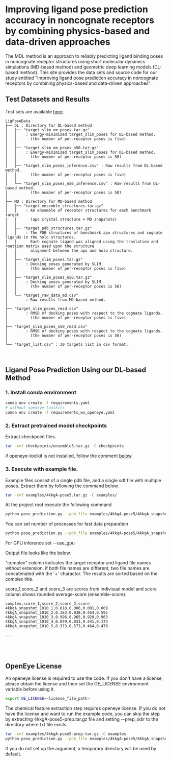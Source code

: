 # Improving ligand pose prediction accuracy in noncognate receptors by combining physics-based and data-driven approaches

The MDL method is an approach to reliably predicting ligand binding poses in noncognate receptor structures using short molecular dynamics simulations (MD-based method) and geometric deep learning models (DL-based method). This site provides the data sets and source code for our study entitled "Improving ligand pose prediction accuracy in noncognate receptors by combining physics-based and data-driven approaches".

## Test Datasets and Results

Test sets are available [here](https://figshare.com/s/a8debd7e4766837a1656).

```
LigPoseData
├── DL : Directory for DL-based method
│   ├── "target_slim_em_poses.tar.gz" 
│   │    : Energy-minimized target_slim_poses for DL-based method. 
│   │      (the number of per-receptor poses is five)
│   │   
│   ├── "target_slim_em_poses_n50.tar.gz" 
│   │    : Energy-minimized target_slim_poses for DL-based method. 
│   │      (the number of per-receptor poses is 50)
│   │   
│   ├── "target_slim_poses_inference.csv" : Raw results from DL-based method.
│   │      (the number of per-receptor poses is five)
│   │ 
│   └── "target_slim_poses_n50_inference.csv" : Raw results from DL-based method.
│          (the number of per-receptor poses is 50)
│
├── MD : Directory for MD-based method
│   ├── "target_ensemble_structures.tar.gz"
│   │    : An ensemble of receptor structures for each benchmark target 
|   |      (apo crystal structure + MD snapshots)
│   │
│   ├── "target_pdb_structures.tar.gz"
│   │    : The PDB structures of benchmark apo structures and cognate ligands in the holo structures. 
│   │      Each cognate ligand was aligned using the traslation and roatiion matrix used upon the structure 
│   │      alignment between the apo and holo structure.
│   │
│   ├── "target_slim_poses.tar.gz"
│   │    : Docking poses generated by SLIM.
│   │      (the number of per-receptor poses is five)
│   │
│   ├── "target_slim_poses_n50.tar.gz"
│   │    : Docking poses generated by SLIM. 
│   │      (the number of per-receptor poses is 50)
│   │
│   └── "target_raw_data_md.csv"
│        : Raw results from MD-based method.
│        
├── "target_slim_poses_rmsd.csv" 
│        : RMSD of docking poses with respect to the cognate ligands.
│          (the number of per-receptor poses is five)
│
├── "target_slim_poses_n50_rmsd.csv" 
│        : RMSD of docking poses with respect to the cognate ligands. 
│          (the number of per-receptor poses is 50)
│
└── "target_list.csv" : 30 targets list in csv format.
```


<br>

## Ligand Pose Prediction Using our DL-based Method

### 1. Install conda environment
```bash
conda env create -f requirements.yaml
# without openeye-toolkits
conda env create -f requirements_wo_openeye.yaml
```

### 2. Extract pretrained model checkpoints
Extract checkpoint files.
```bash
tar -xvf checkpoints/ensemble3.tar.gz -C checkpoints
```

if openeye-toolkit is not installed, follow the comment [below](#openeye-license)

### 3. Execute with example file.
Example files consist of a single pdb file, and a single sdf file with multiple poses.
Extract them by following the command below.
```bash
tar -xvf examples/4kkgA-pose5.tar.gz -C examples/
```

At the project root execute the following command
```bash
python pose_prediction.py --pdb_file examples/4kkgA-pose5/4kkgA_snapshot_1010.pdb --sdf_file examples/4kkgA-pose5/4kkgA_snapshot_1010.sdf --output_prefix examples/4kkgA-pose5/4kkgA_snapshot_1010_score
```

You can set number of processes for fast data preparation
```bash
python pose_prediction.py --pdb_file examples/4kkgA-pose5/4kkgA_snapshot_1010.pdb --sdf_file examples/4kkgA-pose5/4kkgA_snapshot_1010.sdf --output_prefix examples/4kkgA-pose5/4kkgA_snapshot_1010_score --num_processes 8
```

For GPU inference set --use_gpu


Output file looks like the below. 

"complex" column indicates the target receptor and ligand file names without extension. if both file names are different, two file names are concatenated with the '+' charactor. 
The results are sorted based on the complex title.

score_1,score_2 and score_3 are scores from indivisual model and score column shows rounded average-score (ensemble-score).
```
complex,score_1,score_2,score_3,score
4kkgA_snapshot_1010_1,0.018,0.006,0.001,0.009
4kkgA_snapshot_1010_2,0.383,0.938,0.464,0.595
4kkgA_snapshot_1010_3,0.996,0.965,0.929,0.963
4kkgA_snapshot_1010_4,0.049,0.033,0.441,0.174
4kkgA_snapshot_1010_5,0.373,0.573,0.464,0.470

...

```

<br><br>

## OpenEye License

An openeye license is required to use the code. If you don't have a license, please obtain the license and then set the OE_LICENSE environment variable before using it.
```bash
export OE_LICENSE=<license_file_path>
```
The chemical feature extraction step requires openeye license. If you do not have the license and want to run the example code, you can skip the step by extracting 4kkgA-pose5-prep.tar.gz file and setting --prep_odir to the directory where txt file exists. 
```bash
tar -xvf examples/4kkgA-pose5-prep.tar.gz -C examples
python pose_prediction.py --pdb_file examples/4kkgA-pose5/4kkgA_snapshot_1010.pdb --sdf_file examples/4kkgA-pose5/4kkgA_snapshot_1010.sdf --output_prefix examples/4kkgA-pose5/4kkgA_snapshot_1010_score --prep_odir examples/4kkgA-pose5-prep
```

If you do not set up the argument, a temporary directory will be used by default.
### 
